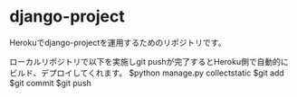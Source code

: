 # django-project
Herokuでdjango-projectを運用するためのリポジトリです。

ローカルリポジトリで以下を実施しgit pushが完了するとHeroku側で自動的にビルド、デプロイしてくれます。
$python manage.py collectstatic
$git add
$git commit
$git push
